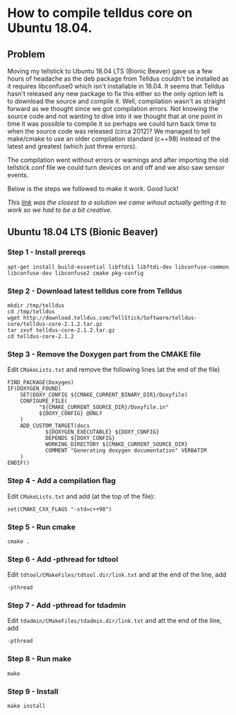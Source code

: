 # How to compile telldus core on Ubuntu 18.04.

## Problem

Moving my tellstick to Ubuntu 18.04 LTS (Bionic Beaver) gave us a few hours of headache as the deb package from Telldus couldn't be installed as it requires libconfuse0 which isn't installable in 18.04. It seems that Telldus hasn't released any new package to fix this either so the only option left is to download the source and compile it. Well, compilation wasn't as straight forward as we thought since we got compilation errors. Not knowing the source code and not wanting to dive into it we thought that at one point in time it was possible to compile it so perhaps we could turn back time to when the source code was released (circa 2012)? We managed to tell make/cmake to use an older compilation standard (c++98) instead of the latest and greatest (which just threw errors).

The compilation went without errors or warnings and after importing the old tellstick.conf file we could turn devices on and off and we also saw sensor events. 

Below is the steps we followed to make it work. Good luck!

*This [link](https://forum.telldus.com/viewtopic.php?f=15&t=6201&sid=2958e789288f7d971a7515a474875c7f) was the closest to a solution we came wihout actually getting it to work so we had to be a bit creative.*

## Ubuntu 18.04 LTS (Bionic Beaver)

### Step 1 - Install prereqs
    apt-get install build-essential libftdi1 libftdi-dev libconfuse-common libconfuse-dev libconfuse2 cmake pkg-config

### Step 2 - Download latest telldus core from Telldus

    mkdir /tmp/telldus
    cd /tmp/telldus
    wget http://download.telldus.com/TellStick/Software/telldus-core/telldus-core-2.1.2.tar.gz
    tar zxvf telldus-core-2.1.2.tar.gz
    cd telldus-core-2.1.2

### Step 3 - Remove the Doxygen part from the CMAKE file

Edit `CMakeLists.txt` and remove the following lines (at the end of the file)

    FIND_PACKAGE(Doxygen)
    IF(DOXYGEN_FOUND)
        SET(DOXY_CONFIG ${CMAKE_CURRENT_BINARY_DIR}/Doxyfile)
        CONFIGURE_FILE(
              "${CMAKE_CURRENT_SOURCE_DIR}/Doxyfile.in"
              ${DOXY_CONFIG} @ONLY
        )
        ADD_CUSTOM_TARGET(docs
                ${DOXYGEN_EXECUTABLE} ${DOXY_CONFIG}
                DEPENDS ${DOXY_CONFIG}
                WORKING_DIRECTORY ${CMAKE_CURRENT_SOURCE_DIR}
                COMMENT "Generating doxygen documentation" VERBATIM
        )
    ENDIF()

### Step 4 - Add a compilation flag

Edit `CMakeLists.txt` and add (at the top of the file):

    set(CMAKE_CXX_FLAGS "-std=c++98")

### Step 5 - Run cmake

    cmake .

### Step 6 - Add -pthread for tdtool

Edit `tdtool/CMakeFiles/tdtool.dir/link.txt` and at the end of the line, add 

    -pthread

### Step 7 - Add -pthread for tdadmin

Edit `tdadmin/CMakeFiles/tdadmin.dir/link.txt` and att the end of the line, add

    -pthread

### Step 8 - Run make

    make

### Step 9 - Install

    make install

